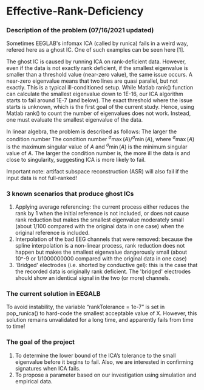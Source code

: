 # Effective-Rank-Deficiency

### Description of the problem (07/16/2021 updated)

Sometimes EEGLAB's infomax ICA (called by runica) fails in a weird way, refered here as a ghost IC. 
One of such examples can be seen here [1]. 

The ghost IC is caused by running ICA on rank-deficient data. 
However, even if the data is not exactly rank deficient, if the smallest eigenvalue is smaller than a threshold value (near-zero value), the same issue occurs. 
A near-zero eigenvalue means that two lines are quasi parallel, but not exactly. This is a typical ill-conditioned setup. 
While Matlab rank() function can calculate the smallest eigenvalue down to 1E-16, our ICA algorithm starts to fail around 1E-7 (and below).
The exact threshold where the issue starts is unknown, which is the first goal of the current study. 
Hence, using Matlab rank() to count the number of eigenvalues does not work. Instead, one must evaluate the smallest eigenvalue of the data. 

In linear algebra, the problem is described as follows: 
The larger the condition number 
The condition number $^\sigma{\max(A)} / ^\sigma{\min(A)}$, where $^\sigma{\max(A)}$ is the maximum singular value of $A$ and $^\sigma{\min(A)}$ is the minimum singular value of $A$. 
The larger the condition number is, the more ill the data is and close to singularity, suggesting ICA is more likely to fail.

Important note: artifact subspace reconstruction (ASR) will also fail if the input data is not full-ranked!

### 3 known scenarios that produce ghost ICs

1) Applying average referencing: the current process either reduces the rank by 1 when the initial reference is not included, or does not cause rank reduction but makes the smallest eigenvalue moderately small (about 1/100 compared with the original data in one case) when the original reference is included.
2) Interpolation of the bad EEG channels that were removed: because the spline interpolation is a non-linear process, rank reduction does not happen but makes the smallest eigenvalue dangerously small (about 10^-9 or 1/1000000000 compared with the original data in one case)
3) 'Bridged' electrodes (i.e. shorted by conductive gel): this is the case that the recorded data is originally rank deficient. The 'bridged' electrodes should show an identical signal in the two (or more) channels.

### The current solution in EEGALB

To avoid instability, the variable “rankTolerance = 1e-7” is set in pop_runica() to hard-code the smallest acceptable value of X. However, this solution remains unvalidated for a long time, and apparently fails from time to time!

### The goal of the project

1. To determine the lower bound of the ICA’s tolerance to the small eigenvalue before it begins to fail. Also, we are interested in confirming signatures when ICA fails.
2. To propose a parameter based on our investigation using simulation and empirical data. 


